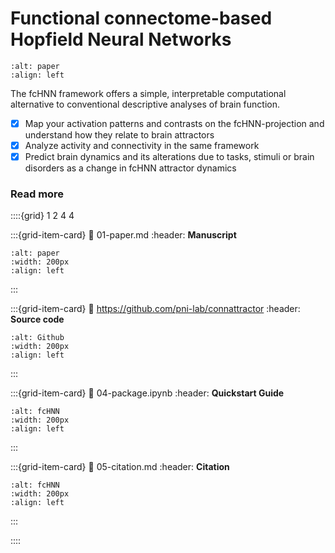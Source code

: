 # Functional connectome-based Hopfield Neural Networks

```{image} figures/concept.png
:alt: paper
:align: left
```

The fcHNN framework offers a simple, interpretable computational alternative to conventional descriptive analyses of brain function.
- [x] Map your activation patterns and contrasts on the fcHNN-projection and understand how they relate to brain attractors
- [x] Analyze activity and connectivity in the same framework
- [x] Predict brain dynamics and its alterations due to tasks, stimuli or brain disorders as a change in fcHNN attractor dynamics 

### Read more

::::{grid} 1 2 4 4

:::{grid-item-card}
:link: 01-paper.md
:header: **Manuscript**
```{image} figures/thumbnail.png
:alt: paper
:width: 200px
:align: left
```
:::

:::{grid-item-card}
:link: https://github.com/pni-lab/connattractor
:header: **Source code**
```{image} figures/gh.png
:alt: Github
:width: 200px
:align: left
```
:::

:::{grid-item-card}
:link: 04-package.ipynb
:header: **Quickstart Guide**
```{image} figures/fchnn_projection.png
:alt: fcHNN
:width: 200px
:align: left
```
:::

:::{grid-item-card}
:link: 05-citation.md
:header: **Citation**
```{image} figures/bib.png
:alt: fcHNN
:width: 200px
:align: left
```
:::

::::
